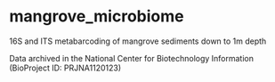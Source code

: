 # mangrove_microbiome
16S and ITS metabarcoding of mangrove sediments down to 1m depth

Data archived in the National Center for Biotechnology Information (BioProject ID: PRJNA1120123)
